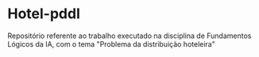 # Hotel-pddl
Repositório referente ao trabalho executado na disciplina de Fundamentos Lógicos da IA, com o tema "Problema da distribuição hoteleira"
